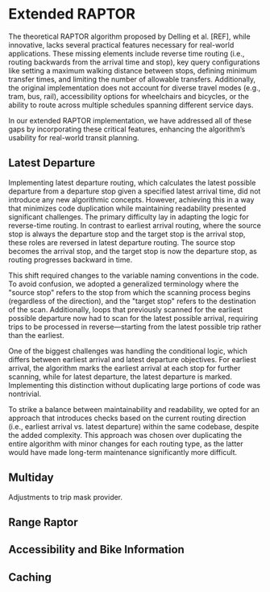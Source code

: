 # Extended RAPTOR

The theoretical RAPTOR algorithm proposed by Delling et al. [REF], while innovative, lacks several practical features
necessary for real-world applications. These missing elements include reverse time routing (i.e., routing backwards from
the arrival time and stop), key query configurations like setting a maximum walking distance between stops, defining
minimum transfer times, and limiting the number of allowable transfers. Additionally, the original implementation does
not account for diverse travel modes (e.g., tram, bus, rail), accessibility options for wheelchairs and bicycles, or the
ability to route across multiple schedules spanning different service days.

In our extended RAPTOR implementation, we have addressed all of these gaps by incorporating these critical features,
enhancing the algorithm’s usability for real-world transit planning.

## Latest Departure

Implementing latest departure routing, which calculates the latest possible departure from a departure stop given a
specified latest arrival time, did not introduce any new algorithmic concepts. However, achieving this in a way that
minimizes code duplication while maintaining readability presented significant challenges. The primary difficulty lay in
adapting the logic for reverse-time routing. In contrast to earliest arrival routing, where the source stop is always
the departure stop and the target stop is the arrival stop, these roles are reversed in latest departure routing. The
source stop becomes the arrival stop, and the target stop is now the departure stop, as routing progresses backward in
time.

This shift required changes to the variable naming conventions in the code. To avoid confusion, we adopted a generalized
terminology where the "source stop" refers to the stop from which the scanning process begins (regardless of the
direction), and the "target stop" refers to the destination of the scan. Additionally, loops that previously scanned for
the earliest possible departure now had to scan for the latest possible arrival, requiring trips to be processed in
reverse—starting from the latest possible trip rather than the earliest.

One of the biggest challenges was handling the conditional logic, which differs between earliest arrival and latest
departure objectives. For earliest arrival, the algorithm marks the earliest arrival at each stop for further scanning,
while for latest departure, the latest departure is marked. Implementing this distinction without duplicating large
portions of code was nontrivial.

To strike a balance between maintainability and readability, we opted for an approach that introduces checks based on
the current routing direction (i.e., earliest arrival vs. latest departure) within the same codebase, despite the added
complexity. This approach was chosen over duplicating the entire algorithm with minor changes for each routing type, as
the latter would have made long-term maintenance significantly more difficult.

## Multiday

Adjustments to trip mask provider.

## Range Raptor

## Accessibility and Bike Information

## Caching
